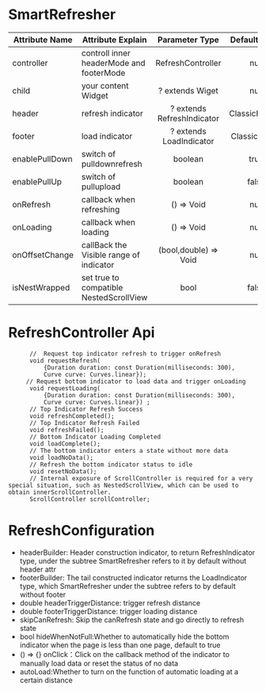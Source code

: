 
# SmartRefresher

| Attribute Name     |     Attribute Explain     | Parameter Type | Default Value  | requirement |
|---------|--------------------------|:-----:|:-----:|:-----:|
| controller | controll inner headerMode and footerMode  | RefreshController | null | necessary |
| child      | your content  Widget   | ? extends Wiget   |   null |  optional |
| header | refresh indicator  | ? extends RefreshIndicator  | ClassicHeader | optional|
| footer | load indicator     | ? extends LoadIndicator | ClassicFooter | optional |
| enablePullDown | switch of pulldownrefresh     | boolean | true | optional |
| enablePullUp |   switch of pullupload | boolean | false | optional |
| onRefresh | callback when refreshing  | () => Void | null | optional |
| onLoading | callback when loading   | () => Void | null | optional |
| onOffsetChange | callBack the Visible range of indicator  | (bool,double) => Void | null | optional |
| isNestWrapped | set true to compatible NestedScrollView | bool | false | optional |


# RefreshController Api

```
      //  Request top indicator refresh to trigger onRefresh
      void requestRefresh(
          {Duration duration: const Duration(milliseconds: 300),
          Curve curve: Curves.linear});
     // Request bottom indicator to load data and trigger onLoading
      void requestLoading(
          {Duration duration: const Duration(milliseconds: 300),
          Curve curve: Curves.linear}) ;
      // Top Indicator Refresh Success
      void refreshCompleted();
      // Top Indicator Refresh Failed
      void refreshFailed();
      // Bottom Indicator Loading Completed
      void loadComplete();
      // The bottom indicator enters a state without more data
      void loadNoData();
      // Refresh the bottom indicator status to idle
      void resetNoData();
      // Internal exposure of ScrollController is required for a very special situation, such as NestedScrollView, which can be used to obtain innerScrollController.
      ScrollController scrollController;

```

# RefreshConfiguration
* headerBuilder: Header construction indicator, to return RefreshIndicator type, under the subtree SmartRefresher refers to it by default without header attr
* footerBuilder: The tail constructed indicator returns the LoadIndicator type, which SmartRefresher under the subtree refers to by default without footer
* double headerTriggerDistance: trigger refresh distance
* double footerTriggerDistance: trigger loading distance
* skipCanRefresh: Skip the canRefresh state and go directly to refresh state
* bool hideWhenNotFull:Whether to automatically hide the bottom indicator when the page is less than one page, default to true
* () => {} onClick：Click on the callback method of the indicator to manually load data or reset the status of no data
* autoLoad:Whether to turn on the function of automatic loading at a certain distance